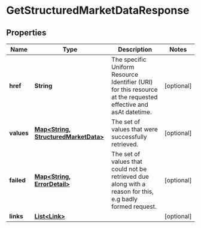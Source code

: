 

# GetStructuredMarketDataResponse

## Properties

Name | Type | Description | Notes
------------ | ------------- | ------------- | -------------
**href** | **String** | The specific Uniform Resource Identifier (URI) for this resource at the requested effective and asAt datetime. |  [optional]
**values** | [**Map&lt;String, StructuredMarketData&gt;**](StructuredMarketData.md) | The set of values that were successfully retrieved. |  [optional]
**failed** | [**Map&lt;String, ErrorDetail&gt;**](ErrorDetail.md) | The set of values that could not be retrieved due along with a reason for this, e.g badly formed request. |  [optional]
**links** | [**List&lt;Link&gt;**](Link.md) |  |  [optional]



